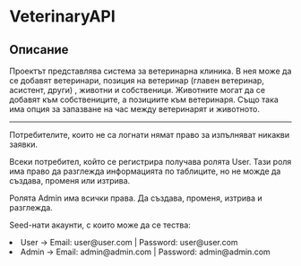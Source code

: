 # VeterinaryAPI
 <h2>Описание</h2>
 
<p>Проектът представлява система за ветеринарна клиника. В нея може да се добавят ветеринари, позиция на ветеринар (главен ветеринар, асистент, други) , животни и собственици.  Животните могат да се добавят към собствениците, а позициите към ветеринаря. Също така има опция за запазване на час между ветеринарят и животното.</p>

<hr>

<p>Потребителите, които не са логнати нямат право за изпълняват никакви заявки.</p>
 
<p>Всеки потребител, който се регистрира получава ролята User. Тази роля има право да разглежда информацията по таблиците, но не можде да създава, променя или изтрива.</p>
 
 <p>Ролята Admin има всички права. Да създава, променя, изтрива и разглежда.</p>
 
 Seed-нати акаунти, с които може да се тества:
 <li>User -> Email: user@user.com | Password: user@user.com</li>
 <li>Admin -> Email: admin@admin.com | Password: admin@admin.com</li>
